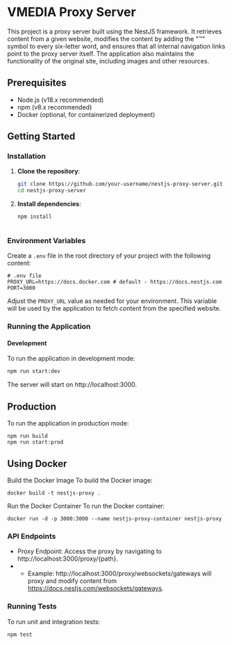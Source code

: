 # VMEDIA Proxy Server

This project is a proxy server built using the NestJS framework. It retrieves content from a given website, modifies the content by adding the "™" symbol to every six-letter word, and ensures that all internal navigation links point to the proxy server itself. The application also maintains the functionality of the original site, including images and other resources.

## Prerequisites

- Node.js (v18.x recommended)
- npm (v8.x recommended)
- Docker (optional, for containerized deployment)

## Getting Started

### Installation

1. **Clone the repository**:
    ```bash
    git clone https://github.com/your-username/nestjs-proxy-server.git
    cd nestjs-proxy-server
    ```

2. **Install dependencies**:
    ```bash
    npm install
    ```

   ```

### Environment Variables

Create a `.env` file in the root directory of your project with the following content:

```dotenv
# .env file
PROXY_URL=https://docs.docker.com # default - https://docs.nestjs.com
PORT=3000
```

Adjust the `PROXY_URL` value as needed for your environment. This variable will be used by the application to fetch content from the specified website.

### Running the Application

#### Development

To run the application in development mode:
```bash
npm run start:dev
```

The server will start on http://localhost:3000.

## Production
To run the application in production mode:

```
npm run build
npm run start:prod
```

## Using Docker

Build the Docker Image
To build the Docker image:

```
docker build -t nestjs-proxy .
```

Run the Docker Container
To run the Docker container:
```
docker run -d -p 3000:3000 --name nestjs-proxy-container nestjs-proxy
```

### API Endpoints
- Proxy Endpoint: Access the proxy by navigating to http://localhost:3000/proxy/{path}.
- - Example: http://localhost:3000/proxy/websockets/gateways will proxy and modify content from https://docs.nestjs.com/websockets/gateways.

### Running Tests
To run unit and integration tests:
```
npm test
```